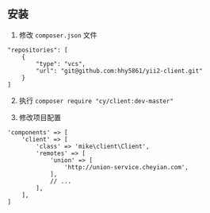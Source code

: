 ## 安装

1. 修改 `composer.json` 文件


```
"repositories": [
    {
        "type": "vcs",
        "url": "git@github.com:hhy5861/yii2-client.git"
    }
]
```

2. 执行 `composer require "cy/client:dev-master"`

3. 修改项目配置

```
'components' => [
    'client' => [
        'class' => 'mike\client\Client',
        'remotes' => [
            'union' => [
                'http://union-service.cheyian.com',
            ],
            // ...
        ],
    ],
]
```
